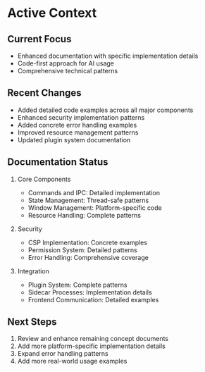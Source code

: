 # Active Context

## Current Focus
- Enhanced documentation with specific implementation details
- Code-first approach for AI usage
- Comprehensive technical patterns

## Recent Changes
- Added detailed code examples across all major components
- Enhanced security implementation patterns
- Added concrete error handling examples
- Improved resource management patterns
- Updated plugin system documentation

## Documentation Status
1. Core Components
   - Commands and IPC: Detailed implementation
   - State Management: Thread-safe patterns
   - Window Management: Platform-specific code
   - Resource Handling: Complete patterns

2. Security
   - CSP Implementation: Concrete examples
   - Permission System: Detailed patterns
   - Error Handling: Comprehensive coverage

3. Integration
   - Plugin System: Complete patterns
   - Sidecar Processes: Implementation details
   - Frontend Communication: Detailed examples

## Next Steps
1. Review and enhance remaining concept documents
2. Add more platform-specific implementation details
3. Expand error handling patterns
4. Add more real-world usage examples